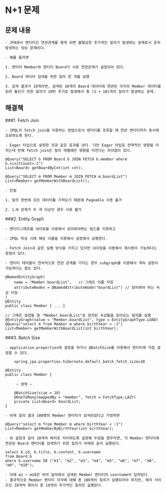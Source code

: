 # N+1 문제

## 문제 내용

	- JPA에서 엔티티간 연관관계를 맺게 되면 불필요한 추가적인 질의가 발생하는 문제로서 흔히 발생하는 성능 문제이다.

	- 예를 들자면
	
	1. 엔티티 Member와 엔티티 Board가 서로 연관관계가 설정되어 있다.
	
	2. Board 데이터 검색을 위한 질의 한 개를 실행
	
	3. 검색 결과가 10개라면, 검색된 10개의 Board 데이터에 연관된 각각의 Member 데이터를 읽어 들이기 위한 질의가 10번 추가로 발생해서 총 (1 + 10)개의 질의가 발생하는 문제.

## 해결책

###1. Fetch Join
	
	- JPQL의 fetch join을 이용하는 방법으로서 엔티티를 조회할 때 연관 엔티티까지 동시에 조회하도록 한다.
	
	- Eager 타입으로 설정한 것과 같은 효과를 낸다. 다만 Eager 타입은 전역적인 영향을 미치는데 반해 fetch join은 질의 레벨에만 영향을 미친다는 차이점이 있다.
	
	@Query("SELECT b FROM Board b JOIN FETCH b.member where b.visitCount>:1")
	List<Board> getBoardByCnt(int cnt);
	
	@Query("SELECT m FROM Member m JOIN FETCH m.boardList")
	List<Member> getMemberWithBoardList();
	
	- 단점
	
	1. 질의 한번에 모든 데이터를 가져오기 때문에 Pageable 사용 불가
	
	2. 1:N 관계가 두 개 이상인 경우 사용 불가
	
###2. Entity Graph
	
	- 엔티티그래프를 네이밍을 이용해서 읽어와야하는 필드를 지정하고
	
	- JPQL 작성 시에 해당 이름을 이용해서 설정해서 실행한다.
	
	- Fetch Join과 같은 실행 방식을 가지고 있지만 네이밍을 이용해서 재사용이 가능하다는 장점이 있다.
	
	- 엔티티 테이블이 연속적으로 연관 관계를 가지는 경우 subgraph를 이용해서 계속 설정이 가능하다는 점도 있다.
	
	@NamedEntityGraph(
	    name = "Member.boardList",   // 그래프 이름 지정
	    attributeNodes = @NamedAttributeNode("boardList") // 읽어와야 하는 속성 지정
	)
	@Entity
	public class Member { ... }
	
	// 그래프 설정들 중 "Member.boardList"로 정의된 속성들을 읽어오는 질의를 실행
	@EntityGraph(value = "Member.boardList", type = EntityGraphType.LOAD)
	@Query("select m from Member m where birthYear < :1")
	List<Member> getMemberWithBoardList(int birthYear);
	
###3. Batch Size
	
	- application.properties에 설정을 하거나 @BatchSize를 이용해서 엔티티에 직접 설정할 수 있다.
	
		spring.jpa.properties.hibernate.default_batch_fetch_size=10

	@Entity
	public class Member {
	
	     ~ 생략 ~
	
	    @BatchSize(size = 10)
	    @OneToMany(mappedBy = "member", fetch = FetchType.LAZY)
	    private List<Board> boardList;
	}

	- 아래 질의 결과 100명의 Member 엔티티가 검색되었다고 가정하면
	
	@Query("select m from Member m where birthYear < :1")
	List<Member> getMemberByBirthYear(int birthYear);

	- 위 설정과 같이 10개씩 배치로 처리하도록 설정해 두었을 경우라면, 각 Member 엔티티에 연관된 Board 엔티티를 검색하기 위한 질의가 아래와 같이 실행된다.
	
	select b.id, b.title, b.content, b.username
	from Board b
	where b.username IN ("m1", "m2", "m3", "m4", "m5", "m6", "m7", "m8", "m9", "m10");
	
	- 이때 m1 ~ m10은 위의 질의에서 검색된 Member 엔티티의 username이 입력된다.
	- 결과적으로 Member 엔티티 각각에 대해 총 100개의 질의가 실행되어야 하지만, 배치 사이즈인 10개씩 묶어서 총 10개의 추가적인 질의만 실행된다.
